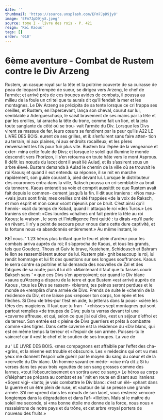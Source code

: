 ```yaml
---
date: ''
thumbnail: 'https://source.unsplash.com/EFm7JpD9jy8'
image: 'EFm7JpD9jy8.jpeg'
source: tome I - livre des rois - P. 421
reign: 'Keï Kaous'
tags: []
order: '010'
---
```


# 6ème aventure - Combat de Rustem contre le Div Arzeng

Rustem, un casque royal sur la tête et la poitrine couverte de sa cuirasse de peau de léopard trempée
de sueur, se dirigea vers Arzeng, le chef de l’armée;
et arrivé près de ces troupes avides de combats, il poussa au milieu de la foule un cri tel que tu aurais dit qu’il fendait la mer et les montagnes. Le Div Arzeng se précipita de sa tente lorsque ce cri frappa ses oreilles, et Rustem, en l’apercevant, lança son cheval, courut sur lui, semblable à Adergueschasp, le saisit bravement de ses mains par la tête et par les oreilles, lui arracha la tête du tronc, comme fait un lion, et la jeta toute sanglante du côté où se trou-
vait l’armée du Div. Lorsque les Divs virent sa massue
de fer, leurs cœurs se fendirent par la peur qu’ils
A22 LE LIVRE DES BOIS.
eurent de ses grilles, et il: s’enfuirent sans faire atten-
tion au terrain, ni aux plaines, ni aux endroits rocailleux; et les pères renversaient les fils pour fuir plus vite. Bustem tira l’épée de la vengeance et exter-
mina cette foule de Divs; et lorsque le soleil qui illumine le monde descendit vers l’horizon, il s’en retourna en toute hâte vers le mont Asprous. Il défit
les nœuds du lacet dont il avait lié Aulad, et ils s’assirent sous un arbre élevé. Bustem demanda
à Aulad le chemin de la ville où se trouvait le roi Kaous; et quand il eut entendu sa réponse, il se mit en marche rapidement, son guide courant à, pied devant lui.
Lorsque le distributeur des couronnes entra dans la ville, Raksch poussa un cri semblable au bruit du tonnerre. Kaous entendit sa voix et comprit aussitôt ce que Rustem avait fait depuis le commen- cement jusqu’à la fin. Il dit aux Iraniens : «Nos mau-
«vais jours sont finis; mes oreilles ont été frappées
«de la voix de Raksch, et mon esprit et mon cœur «sont rajeunis par ce bruit. C’est ainsi qu’il hennis-
«sait du temps de Kobad, quand il attaqua le roi «des Turcs.» Les Iraniens se dirent: «Ces lourdes
«chaînes ont fait perdre la tête au roi Kaous; la «raison , le sens et l’intelligence l’ont quitté : tu dirais
«qu’il parle en rêvant. Il n’y a point de secours pour «nous dans cette dure captivité, et la fortune nous «a abandonnés entièrement.» Au même instant, le

KEÏ nous. ’ 1.23 héros plus brillant que le feu et plein d’ardeur pour
les combats arriva auprès du roi; il s’approcha de Kaous, et tous les grands, tels que Gouderz, Thous et Guiv le brave, Kustehem, Schidousch et Bahram le lion se rassemblèrent autour de lui. Rustem plai- gnit beaucoup le roi, lui rendit hommage et lui fit des questions sur ses longues souffrances. Kaous le serra contre sa poitrine et lui demanda des nouvelles de Zal et des fatigues de sa route; puis il lui dit: «Maintenant il faut que tu fasses courir Baksch sans ’
« que ces Divs s’en aperçoivent; car quand le Div blanc
«saura qu’Arzeng a disparu de la terre et que Bustem
«est arrivé auprès de Kaous , tous les Divs se rassem- «bleront, tes peines seront perdues et le monde se «remplira d’une armée de Divs. Prends de suite le «chemin de la résidence du Div, et ne laisse pas
«reposer ton corps, ton épée et tes flèches. Si Dieu
«le très-pur t’est en aide, tu jetteras dans la pous- «sière les têtes des magiciens. Il faut que tu fran- ’ «chisses sept montagnes qui sont partout remplies «de troupes de Divs; puis tu verras devant toi une «caverne affreuse, et qui, selon ce que j’ai ouï dire,
«est un séjour d’effroi et de terreur. Son entrée est
« pleine de Divs guerriers et prêts à combattre comme «des tigres. Dans cette caverne est la résidence du «Div blanc, qui est en même temps la terreur et «l’espoir de son armée. Puisses-tu le vaincre! car il
«est le chef et le soutien de ses troupes. La vue de

au ’ LE LIVRE DES BOIS.
«mes compagnons est affaiblie par l’effet des cha- «grins, et la mienne est trouble et obscurcie. Les « médecins qui ont vu mes yeux me donnent l’espoir
«de guérir par le moyen du sang du cœur et de la «cervelle du Div blanc. Un homme savant en méde- «ciue m’a dit z Si tu verses dans tes yeux trois «gouttes de son sang grosses comme des larmes, «tout I’obscurcissement en sortira avec ce sang.» Le héros au corps d’éléphant se prépara au combat et se
’ mit en route en disant aux Iraniens: «Soyez vigi- «lants; je vais combattre le Div blanc: c’est un élé- «phant dans la guerre et un être plein de ruse, et «autour de lui se presse une grande armée. S’il me
«prend dans les nœuds de son lacet, vous resterez «encore longtemps dans la dégradation et dans l’af- «IIiction. Mais si le maître du soleil me seconde, si «ma bonne étoile me donne de la force, nous nous « ressaisirons de notre pays et du trône, et cet arbre «royal portera de nouveau des fruits.»
